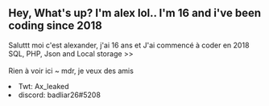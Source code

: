 Hey, What's up? I'm alex lol.. I'm 16 and i've been coding since 2018
-----
Saluttt moi c'est alexander, j'ai 16 ans et J'ai commencé à coder en 2018
<br> SQL, PHP, Json and Local storage >> 
<br>
<br> Rien à voir ici ~ mdr, je veux des amis 
<li> Twt: Ax_leaked
<li> discord: badliar26#5208
